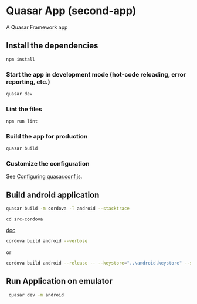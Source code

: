 # Quasar App (second-app)

A Quasar Framework app

## Install the dependencies
```bash
npm install
```

### Start the app in development mode (hot-code reloading, error reporting, etc.)
```bash
quasar dev
```

### Lint the files
```bash
npm run lint
```

### Build the app for production
```bash
quasar build
```

### Customize the configuration
See [Configuring quasar.conf.js](https://quasar.dev/quasar-cli/quasar-conf-js).

## Build android application

```bash
quasar build -m cordova -T android --stacktrace
```
`cd src-cordova`

[doc](https://cordova.apache.org/docs/en/9.x/reference/cordova-cli/index.html#page-toc-source)
```bash
cordova build android --verbose
```
or 

```bash
cordova build android --release -- --keystore="..\android.keystore" --storePassword=android --alias=mykey
```
## Run Application on emulator
```bash
 quasar dev -m android
 ```